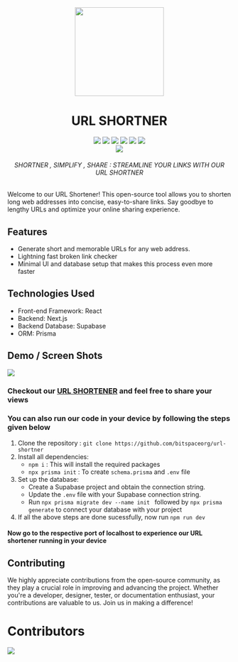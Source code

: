 
<div align='center'>
<a href='https://github.com/bitspaceorg/' target='_blank'>
<img src='https://media.discordapp.net/attachments/1097724557143593010/1104273511658307624/Url.png?width=418&height=418' width='200'/></a>
<h1> URL SHORTNER </h1>
<a href='https://react.dev/' target='_blank'><img src="https://img.shields.io/badge/React-20232A?style=for-the-badge&logo=react&logoColor=61DAFB"/></a>
<a href='https://www.typescriptlang.org/' target='_blank'><img src="https://img.shields.io/badge/TypeScript-007ACC?style=for-the-badge&logo=typescript&logoColor=white"/></a>
<a href='https://nextjs.org/' target='_blank'><img src="https://img.shields.io/badge/next.js-000000?style=for-the-badge&logo=nextdotjs&logoColor=white"/></a>
<a href='https://https://www.prisma.io/' target='_blank'><img src="https://img.shields.io/badge/Prisma-3982CE?style=for-the-badge&logo=Prisma&logoColor=white"/></a>
<a href='https://supabase.com/docs' target='_blank'><img src="https://img.shields.io/badge/Supabase-181818?style=for-the-badge&logo=supabase&logoColor=white"/></a>
<a href='https://vercel.com/docs' target='_blank'><img src="https://img.shields.io/badge/Vercel-000000?style=for-the-badge&logo=vercel&logoColor=white"/></a><br/>
<img src="https://img.shields.io/badge/Buy_Me_A_Coffee-FFDD00?style=for-the-badge&logo=buy-me-a-coffee&logoColor=black"/>
<h6>
SHORTNER , SIMPLIFY , SHARE : STREAMLINE YOUR LINKS WITH OUR URL SHORTNER
</h6>
</div>
Welcome to our URL Shortener! This open-source tool allows you to shorten long web addresses into concise, easy-to-share links. Say goodbye to lengthy URLs and optimize your online sharing experience.

## Features

- Generate short and memorable URLs for any web address.
- Lightning fast broken link checker
- Minimal UI and database setup that makes this process even more faster

## Technologies Used

- Front-end Framework: React
- Backend: Next.js
- Backend Database: Supabase
- ORM: Prisma

## Demo / Screen Shots
<img src='https://media.discordapp.net/attachments/1058000101919948901/1104498044243816600/url-shortener-finalss.png?width=723&height=591'/>

### Checkout our [URL SHORTENER](https://urlshortener.bitspace.org.in/) and feel free to share your views

### You can also run our code in your device by following the steps given below

1. Clone the repository : `git clone https://github.com/bitspaceorg/url-shortner`
2. Install all dependencies:
    - `npm i` : This will install the required packages
    - `npx prisma init` : To create `schema.prisma` and `.env` file
3. Set up the database:
    - Create a Supabase project and obtain the connection string.
    - Update the `.env` file with your Supabase connection string.
    - Run `npx prisma migrate dev --name init ` followed by `npx prisma generate` to connect your database with your project
4. If all the above steps are done sucessfully, now run `npm run dev`<br/>
#### Now go to the respective port of localhost to experience our URL shortener running in your device

## Contributing
We highly appreciate contributions from the open-source community, as they play a crucial role in improving and advancing the project. Whether you're a developer, designer, tester, or documentation enthusiast, your contributions are valuable to us. Join us in making a difference!
# Contributors
<img src='https://contrib.rocks/image?repo=bitspaceorg/url-shortner'/>





